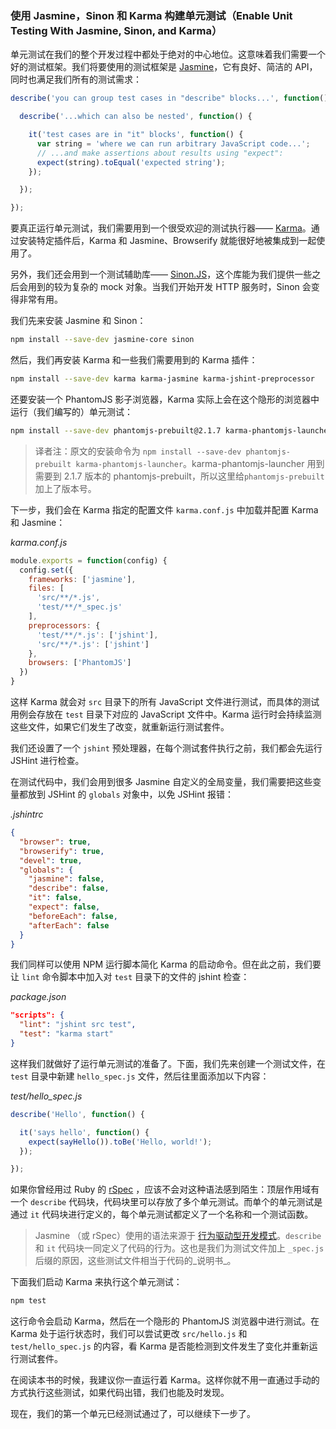 ### 使用 Jasmine，Sinon 和 Karma 构建单元测试（Enable Unit Testing With Jasmine, Sinon, and Karma）

单元测试在我们的整个开发过程中都处于绝对的中心地位。这意味着我们需要一个好的测试框架。我们将要使用的测试框架是 [Jasmine](https://jasmine.github.io/2.3/introduction.html)，它有良好、简洁的 API，同时也满足我们所有的测试需求：

```js
describe('you can group test cases in "describe" blocks...', function() {

  describe('...which can also be nested', function() {

    it('test cases are in "it" blocks', function() {
      var string = 'where we can run arbitrary JavaScript code...';
      // ...and make assertions about results using "expect":
      expect(string).toEqual('expected string');
    });

  });

});
```

要真正运行单元测试，我们需要用到一个很受欢迎的测试执行器—— [Karma](http://karma-runner.github.io/)。通过安装特定插件后，Karma 和 Jasmine、Browserify 就能很好地被集成到一起使用了。

另外，我们还会用到一个测试辅助库—— [Sinon.JS](https://sinonjs.org/)，这个库能为我们提供一些之后会用到的较为复杂的 mock 对象。当我们开始开发 HTTP 服务时，Sinon 会变得非常有用。

我们先来安装 Jasmine 和 Sinon：

```bash
npm install --save-dev jasmine-core sinon
```

然后，我们再安装 Karma 和一些我们需要用到的 Karma 插件：

```bash
npm install --save-dev karma karma-jasmine karma-jshint-preprocessor
```

还要安装一个 PhantomJS 影子浏览器，Karma 实际上会在这个隐形的浏览器中运行（我们编写的）单元测试：

```bash
npm install --save-dev phantomjs-prebuilt@2.1.7 karma-phantomjs-launcher
```

> 译者注：原文的安装命令为 `npm install --save-dev phantomjs-prebuilt karma-phantomjs-launcher`。karma-phantomjs-launcher 用到需要到 2.1.7 版本的 phantomjs-prebuilt，所以这里给`phantomjs-prebuilt`加上了版本号。

下一步，我们会在 Karma 指定的配置文件 `karma.conf.js` 中加载并配置 Karma 和 Jasmine：

_karma.conf.js_

```js
module.exports = function(config) {
  config.set({
    frameworks: ['jasmine'],
    files: [
      'src/**/*.js',
      'test/**/*_spec.js'
    ],
    preprocessors: {
      'test/**/*.js': ['jshint'],
      'src/**/*.js': ['jshint']
    },
    browsers: ['PhantomJS']
  })
}
```

这样 Karma 就会对 `src` 目录下的所有 JavaScript 文件进行测试，而具体的测试用例会存放在 `test` 目录下对应的 JavaScript 文件中。Karma 运行时会持续监测这些文件，如果它们发生了改变，就重新运行测试套件。

我们还设置了一个 `jshint` 预处理器，在每个测试套件执行之前，我们都会先运行 JSHint 进行检查。

在测试代码中，我们会用到很多 Jasmine 自定义的全局变量，我们需要把这些变量都放到 JSHint 的 `globals` 对象中，以免 JSHint 报错：

_.jshintrc_

```json
{
  "browser": true,
  "browserify": true,
  "devel": true,
  "globals": {
    "jasmine": false,
    "describe": false,
    "it": false,
    "expect": false,
    "beforeEach": false,
    "afterEach": false
  }
}
```

我们同样可以使用 NPM 运行脚本简化 Karma 的启动命令。但在此之前，我们要让 `lint` 命令脚本中加入对 `test` 目录下的文件的 jshint 检查：

_package.json_

```json
"scripts": {
  "lint": "jshint src test",
  "test": "karma start"
}
```

这样我们就做好了运行单元测试的准备了。下面，我们先来创建一个测试文件，在 `test` 目录中新建 `hello_spec.js` 文件，然后往里面添加以下内容：

_test/hello_spec.js_

```js
describe('Hello', function() {

  it('says hello', function() {
    expect(sayHello()).toBe('Hello, world!');
  });

});
```

如果你曾经用过 Ruby 的 [rSpec](http://rspec.info/) ，应该不会对这种语法感到陌生：顶层作用域有一个 `describe` 代码块，代码块里可以存放了多个单元测试。而单个的单元测试是通过 `it` 代码块进行定义的，每个单元测试都定义了一个名称和一个测试函数。

> Jasmine （或 rSpec）使用的语法来源于 [行为驱动型开发模式](http://en.wikipedia.org/wiki/Behavior-driven_development)。`describe` 和 `it` 代码块一同定义了代码的行为。这也是我们为测试文件加上 `_spec.js` 后缀的原因，这些测试文件相当于代码的_说明书_。

下面我们启动 Karma 来执行这个单元测试：

```bash
npm test
```

这行命令会启动 Karma，然后在一个隐形的 PhantomJS 浏览器中进行测试。在 Karma 处于运行状态时，我们可以尝试更改 `src/hello.js` 和 `test/hello_spec.js` 的内容，看 Karma 是否能检测到文件发生了变化并重新运行测试套件。

在阅读本书的时候，我建议你一直运行着 Karma。这样你就不用一直通过手动的方式执行这些测试，如果代码出错，我们也能及时发现。

现在，我们的第一个单元已经测试通过了，可以继续下一步了。

